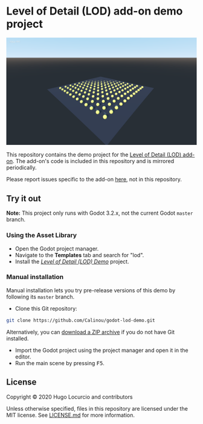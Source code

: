 # Level of Detail (LOD) add-on demo project

![Screenshot](https://raw.githubusercontent.com/Calinou/media/master/godot-lod-demo/screenshot.png)

This repository contains the demo project for the
[Level of Detail (LOD) add-on](https://github.com/Calinou/godot-lod).
The add-on's code is included in this repository and is mirrored periodically.

Please report issues specific to the add-on
[here](https://github.com/Calinou/godot-lod), not in this repository.

## Try it out

**Note:** This project only runs with Godot 3.2.x, not the current Godot `master` branch.

### Using the Asset Library

- Open the Godot project manager.
- Navigate to the **Templates** tab and search for "lod".
- Install the [*Level of Detail (LOD) Demo*](https://godotengine.org/asset-library/asset/730) project.

### Manual installation

Manual installation lets you try pre-release versions of this demo by following its
`master` branch.

- Clone this Git repository:

```bash
git clone https://github.com/Calinou/godot-lod-demo.git
```

Alternatively, you can
[download a ZIP archive](https://github.com/Calinou/godot-lod-demo/archive/master.zip)
if you do not have Git installed.

- Import the Godot project using the project manager and open it in the editor.
- Run the main scene by pressing <kbd>F5</kbd>.

## License

Copyright © 2020 Hugo Locurcio and contributors

Unless otherwise specified, files in this repository are licensed under the
MIT license. See [LICENSE.md](LICENSE.md) for more information.
